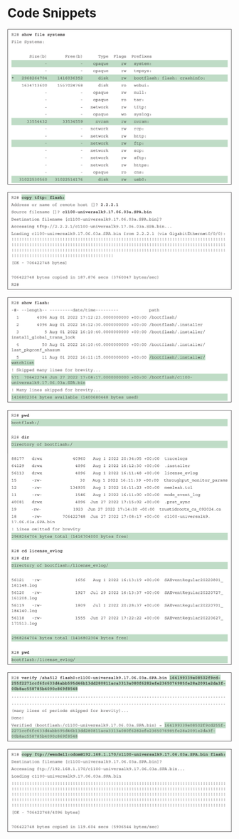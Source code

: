 # Code Snippets

[![Images](images/vol2_f0377-01.jpg)](vol2_ch17.md#f0377-01a)

[![Images](images/vol2_f0378-01.jpg)](vol2_ch17.md#f0378-01a)

[![Images](images/vol2_f0380-01.jpg)](vol2_ch17.md#f0380-01a)

[![Images](images/vol2_f0380-02.jpg)](vol2_ch17.md#f0380-02a)

[![Images](images/vol2_f0382-01.jpg)](vol2_ch17.md#f0382-01a)

[![Images](images/vol2_f0383-01.jpg)](vol2_ch17.md#f0383-01a)